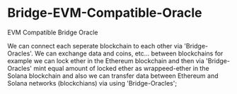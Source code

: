 # Bridge-EVM-Compatible-Oracle
EVM Compatible Bridge Oracle

We can connect each seperate blockchain to each other via 'Bridge-Oracles'. We can exchange data and coins, etc... between blockchains for example we can lock ether in the Ethereum blockchain and then via 'Bridge-Oracles' mint equal amount of locked ether as wrappeed-ether in the Solana blockchain and also we can transfer data between Ethereum and Solana networks (blockchians) via using 'Bridge-Oracles';
